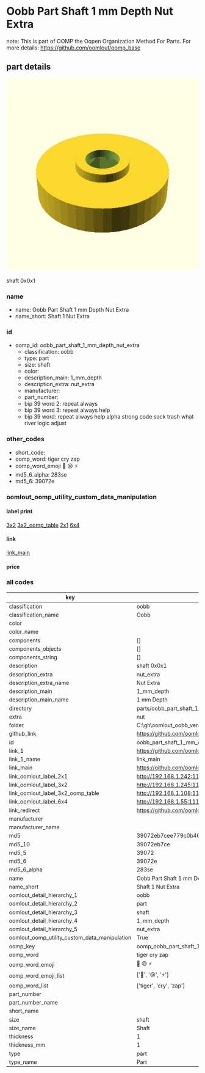 # Oobb Part Shaft 1 mm Depth Nut Extra  

note: This is part of OOMP the Oopen Organization Method For Parts. For more details: https://github.com/oomlout/oomp_base

##  part details
  

[![](3dpr.png)](3dpr.png)

shaft 0x0x1



### name
* name: Oobb Part Shaft 1 mm Depth Nut Extra
* name_short: Shaft 1 Nut Extra
### id
* oomp_id: oobb_part_shaft_1_mm_depth_nut_extra
  * classification: oobb
  * type: part
  * size: shaft
  * color: 
  * description_main: 1_mm_depth
  * description_extra: nut_extra
  * manufacturer: 
  * part_number: 
  * bip 39 word 2: repeat always
  * bip 39 word 3: repeat always help
  * bip 39 word: repeat always help alpha strong code sock trash what river logic adjust

### other_codes
* short_code: 
* oomp_word: tiger cry zap
* oomp_word_emoji :tiger: :cry: :zap:
* md5_6_alpha: 283se
* md5_6: 39072e






### oomlout_oomp_utility_custom_data_manipulation
#### label print
[3x2](http://192.168.1.245:1112/?label=oomp%20283se)
[3x2_oomp_table](http://192.168.1.108:1112/?label=oomp%20283se)
[2x1](http://192.168.1.242:1112/?label=oomp%20283se)
[6x4](http://192.168.1.55:1112/?label=oomp%20283se)    

#### link

[link_main](https://github.com/oomlout/oomlout_oobb_version_4_generated_parts/tree/main/navigation_oomp/oobb/part/shaft/1_mm_depth/nut_extra/part)                              

#### price







### all codes 
| key | value |  
| --- | --- |  
| classification | oobb |  
| classification_name | Oobb |  
| color |  |  
| color_name |  |  
| components | [] |  
| components_objects | [] |  
| components_string | [] |  
| description | shaft 0x0x1 |  
| description_extra | nut_extra |  
| description_extra_name | Nut Extra |  
| description_main | 1_mm_depth |  
| description_main_name | 1 mm Depth |  
| directory | parts/oobb_part_shaft_1_mm_depth_nut_extra |  
| extra | nut |  
| folder | C:\gh\oomlout_oobb_version_4_generated_parts\parts\oobb_part_shaft_1_mm_depth_nut_extra |  
| github_link | https://github.com/oomlout/oomlout_oomp_part_src/tree/main/parts/oobb_part_shaft_1_mm_depth_nut_extra |  
| id | oobb_part_shaft_1_mm_depth_nut_extra |  
| link_1 | https://github.com/oomlout/oomlout_oobb_version_4_generated_parts/tree/main/navigation_oomp/oobb/part/shaft/1_mm_depth/nut_extra/part |  
| link_1_name | link_main |  
| link_main | https://github.com/oomlout/oomlout_oobb_version_4_generated_parts/tree/main/navigation_oomp/oobb/part/shaft/1_mm_depth/nut_extra/part |  
| link_oomlout_label_2x1 | http://192.168.1.242:1112/?label=oomp%20283se |  
| link_oomlout_label_3x2 | http://192.168.1.245:1112/?label=oomp%20283se |  
| link_oomlout_label_3x2_oomp_table | http://192.168.1.108:1112/?label=oomp%20283se |  
| link_oomlout_label_6x4 | http://192.168.1.55:1112/?label=oomp%20283se |  
| link_redirect | https://github.com/oomlout/oomlout_oobb_version_4_generated_parts/tree/main/parts/oobb_shaft_01_ex_nut |  
| manufacturer |  |  
| manufacturer_name |  |  
| md5 | 39072eb7cee779c0b46b9070d601e5b5 |  
| md5_10 | 39072eb7ce |  
| md5_5 | 39072 |  
| md5_6 | 39072e |  
| md5_6_alpha | 283se |  
| name | Oobb Part Shaft 1 mm Depth Nut Extra |  
| name_short | Shaft 1 Nut Extra |  
| oomlout_detail_hierarchy_1 | oobb |  
| oomlout_detail_hierarchy_2 | part |  
| oomlout_detail_hierarchy_3 | shaft |  
| oomlout_detail_hierarchy_4 | 1_mm_depth |  
| oomlout_detail_hierarchy_5 | nut_extra |  
| oomlout_oomp_utility_custom_data_manipulation | True |  
| oomp_key | oomp_oobb_part_shaft_1_mm_depth_nut_extra |  
| oomp_word | tiger cry zap |  
| oomp_word_emoji | :tiger: :cry: :zap: |  
| oomp_word_emoji_list | [':tiger:', ':cry:', ':zap:'] |  
| oomp_word_list | ['tiger', 'cry', 'zap'] |  
| part_number |  |  
| part_number_name |  |  
| short_name |  |  
| size | shaft |  
| size_name | Shaft |  
| thickness | 1 |  
| thickness_mm | 1 |  
| type | part |  
| type_name | Part |  
